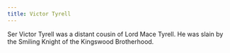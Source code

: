 ```yaml
---
title: Victor Tyrell
---
```


Ser Victor Tyrell was a distant cousin of Lord Mace Tyrell. He was slain by the Smiling Knight of the Kingswood Brotherhood.


